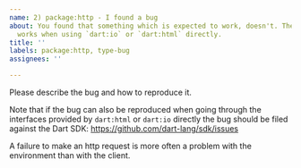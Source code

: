 ```yaml
---
name: 2) package:http - I found a bug
about: You found that something which is expected to work, doesn't. The same   capability
  works when using `dart:io` or `dart:html` directly.
title: ''
labels: package:http, type-bug
assignees: ''

---
```


Please describe the bug and how to reproduce it.

Note that if the bug can also be reproduced when going through the interfaces provided by `dart:html` or `dart:io` directly the bug should be filed against the Dart SDK: https://github.com/dart-lang/sdk/issues

A failure to make an http request is more often a problem with the environment than with the client.
